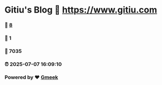 # Gitiu's Blog :link: https://www.gitiu.com 
### :page_facing_up: [8](https://www.gitiu.com/tag.html) 
### :speech_balloon: 1 
### :hibiscus: 7035 
### :alarm_clock: 2025-07-07 16:09:10 
### Powered by :heart: [Gmeek](https://github.com/Meekdai/Gmeek)

